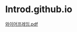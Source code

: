 # Introd.github.io
[와이어프레임.pdf](https://github.com/Seung876/Introd.github.io/files/14932571/default.pdf)
